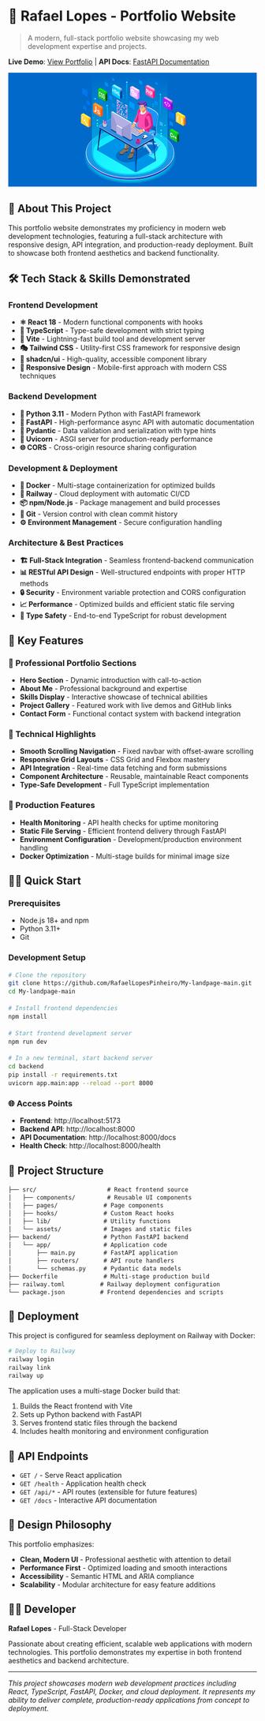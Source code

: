# 🚀 Rafael Lopes - Portfolio Website

> A modern, full-stack portfolio website showcasing my web development expertise and projects.

**Live Demo**: [View Portfolio](https://your-portfolio-url.railway.app) | **API Docs**: [FastAPI Documentation](https://your-portfolio-url.railway.app/docs)

![Portfolio Preview](./src/assets/top11.png)

## 💼 About This Project

This portfolio website demonstrates my proficiency in modern web development technologies, featuring a full-stack architecture with responsive design, API integration, and production-ready deployment. Built to showcase both frontend aesthetics and backend functionality.

## 🛠️ Tech Stack & Skills Demonstrated

### Frontend Development
- **⚛️ React 18** - Modern functional components with hooks
- **🎨 TypeScript** - Type-safe development with strict typing
- **💨 Vite** - Lightning-fast build tool and development server
- **🎭 Tailwind CSS** - Utility-first CSS framework for responsive design
- **🧩 shadcn/ui** - High-quality, accessible component library
- **📱 Responsive Design** - Mobile-first approach with modern CSS techniques

### Backend Development
- **🐍 Python 3.11** - Modern Python with FastAPI framework
- **🚀 FastAPI** - High-performance async API with automatic documentation
- **📝 Pydantic** - Data validation and serialization with type hints
- **🔧 Uvicorn** - ASGI server for production-ready performance
- **🌐 CORS** - Cross-origin resource sharing configuration

### Development & Deployment
- **🐳 Docker** - Multi-stage containerization for optimized builds
- **🚂 Railway** - Cloud deployment with automatic CI/CD
- **📦 npm/Node.js** - Package management and build processes
- **🔄 Git** - Version control with clean commit history
- **⚙️ Environment Management** - Secure configuration handling

### Architecture & Best Practices
- **🏗️ Full-Stack Integration** - Seamless frontend-backend communication
- **📊 RESTful API Design** - Well-structured endpoints with proper HTTP methods
- **🔒 Security** - Environment variable protection and CORS configuration
- **📈 Performance** - Optimized builds and efficient static file serving
- **🧪 Type Safety** - End-to-end TypeScript for robust development

## 🌟 Key Features

### 🎯 Professional Portfolio Sections
- **Hero Section** - Dynamic introduction with call-to-action
- **About Me** - Professional background and expertise
- **Skills Display** - Interactive showcase of technical abilities
- **Project Gallery** - Featured work with live demos and GitHub links
- **Contact Form** - Functional contact system with backend integration

### 🔧 Technical Highlights
- **Smooth Scrolling Navigation** - Fixed navbar with offset-aware scrolling
- **Responsive Grid Layouts** - CSS Grid and Flexbox mastery
- **API Integration** - Real-time data fetching and form submissions
- **Component Architecture** - Reusable, maintainable React components
- **Type-Safe Development** - Full TypeScript implementation

### 🚀 Production Features
- **Health Monitoring** - API health checks for uptime monitoring
- **Static File Serving** - Efficient frontend delivery through FastAPI
- **Environment Configuration** - Development/production environment handling
- **Docker Optimization** - Multi-stage builds for minimal image size

## 🏃‍♂️ Quick Start

### Prerequisites
- Node.js 18+ and npm
- Python 3.11+
- Git

### Development Setup

```bash
# Clone the repository
git clone https://github.com/RafaelLopesPinheiro/My-landpage-main.git
cd My-landpage-main

# Install frontend dependencies
npm install

# Start frontend development server
npm run dev

# In a new terminal, start backend server
cd backend
pip install -r requirements.txt
uvicorn app.main:app --reload --port 8000
```

### 🌐 Access Points
- **Frontend**: http://localhost:5173
- **Backend API**: http://localhost:8000
- **API Documentation**: http://localhost:8000/docs
- **Health Check**: http://localhost:8000/health

## 📁 Project Structure

```
├── src/                    # React frontend source
│   ├── components/         # Reusable UI components
│   ├── pages/             # Page components
│   ├── hooks/             # Custom React hooks
│   ├── lib/               # Utility functions
│   └── assets/            # Images and static files
├── backend/               # Python FastAPI backend
│   └── app/               # Application code
│       ├── main.py        # FastAPI application
│       ├── routers/       # API route handlers
│       └── schemas.py     # Pydantic data models
├── Dockerfile             # Multi-stage production build
├── railway.toml          # Railway deployment configuration
└── package.json          # Frontend dependencies and scripts
```

## 🚀 Deployment

This project is configured for seamless deployment on Railway with Docker:

```bash
# Deploy to Railway
railway login
railway link
railway up
```

The application uses a multi-stage Docker build that:
1. Builds the React frontend with Vite
2. Sets up Python backend with FastAPI
3. Serves frontend static files through the backend
4. Includes health monitoring and environment configuration

## 🔗 API Endpoints

- `GET /` - Serve React application
- `GET /health` - Application health check
- `GET /api/*` - API routes (extensible for future features)
- `GET /docs` - Interactive API documentation

## 🎨 Design Philosophy

This portfolio emphasizes:
- **Clean, Modern UI** - Professional aesthetic with attention to detail
- **Performance First** - Optimized loading and smooth interactions
- **Accessibility** - Semantic HTML and ARIA compliance
- **Scalability** - Modular architecture for easy feature additions

## 👨‍💻 Developer

**Rafael Lopes** - Full-Stack Developer

Passionate about creating efficient, scalable web applications with modern technologies. This portfolio demonstrates my expertise in both frontend aesthetics and backend architecture.

---

*This project showcases modern web development practices including React, TypeScript, FastAPI, Docker, and cloud deployment. It represents my ability to deliver complete, production-ready applications from concept to deployment.*
